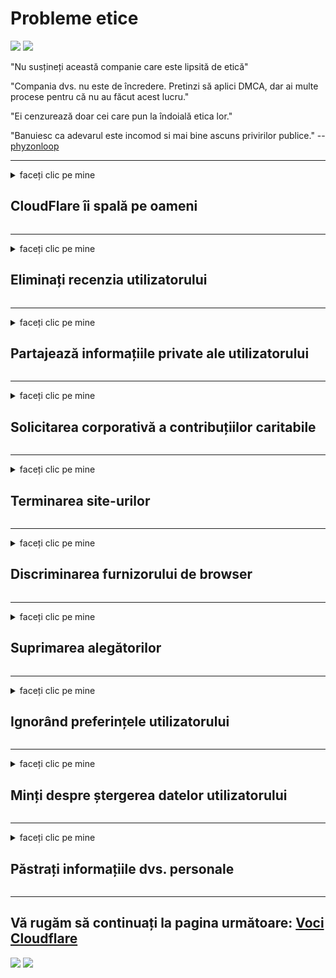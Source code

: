 # Probleme etice

![](https://codeberg.org/crimeflare/cloudflare-tor/media/branch/master/image/itsreallythatbad.jpg)
![](https://codeberg.org/crimeflare/cloudflare-tor/media/branch/master/image/telegram/c81238387627b4bfd3dcd60f56d41626.jpg)

"Nu susțineți această companie care este lipsită de etică"

"Compania dvs. nu este de încredere. Pretinzi să aplici DMCA, dar ai multe procese pentru că nu au făcut acest lucru."

"Ei cenzurează doar cei care pun la îndoială etica lor."

"Banuiesc ca adevarul este incomod si mai bine ascuns privirilor publice."  -- [phyzonloop](https://twitter.com/phyzonloop)


---


<details>
<summary>faceți clic pe mine

## CloudFlare îi spală pe oameni
</summary>


Cloudflare trimite e-mailuri spam către utilizatorii non-Cloudflare.

- Trimiteți e-mailuri doar abonaților care au optat
- Când utilizatorul spune „oprește-te”, apoi oprește trimiterea de e-mailuri

Este atat de simplu. Dar Cloudflare nu-i pasă.
Cloudflare a spus că folosirea serviciului lor poate opri toți spammerii sau atacatorii.
Cum putem opri Cloudflare fără a activa Cloudflare?


| 🖼 | 🖼 |
| --- | --- |
| ![](https://codeberg.org/crimeflare/cloudflare-tor/media/branch/master/image/cfspam01.jpg) | ![](https://codeberg.org/crimeflare/cloudflare-tor/media/branch/master/image/cfspam03.jpg) |
| ![](https://codeberg.org/crimeflare/cloudflare-tor/media/branch/master/image/cfspam02.jpg) | ![](https://codeberg.org/crimeflare/cloudflare-tor/media/branch/master/image/cfspambrittany.jpg)<br>![](https://codeberg.org/crimeflare/cloudflare-tor/media/branch/master/image/cfspamtwtr.jpg) |

</details>

---

<details>
<summary>faceți clic pe mine

## Eliminați recenzia utilizatorului
</summary>


Recenzii negative ale cenzorului Cloudflare.
Dacă postați un mesaj anti-Cloudflare pe Twitter, aveți șansa de a primi o replică de la angajatul Cloudflare cu mesajul „Nu, nu este”.
Dacă postați o recenzie negativă pe orice site de recenzie, vor încerca să o cenzureze.


| 🖼 | 🖼 |
| --- | --- |
| ![](https://codeberg.org/crimeflare/cloudflare-tor/media/branch/master/image/cfcenrev_01.jpg)<br>![](https://codeberg.org/crimeflare/cloudflare-tor/media/branch/master/image/cfcenrev_02.jpg) | ![](https://codeberg.org/crimeflare/cloudflare-tor/media/branch/master/image/cfcenrev_03.jpg) |

</details>

---

<details>
<summary>faceți clic pe mine

## Partajează informațiile private ale utilizatorului
</summary>


Cloudflare are o problemă de hărțuire masivă.
Cloudflare împărtășește informații personale ale celor care se plâng de site-urile găzduite.
Uneori vă solicită să furnizați adevăratul dvs. ID.
Dacă nu doriți să vă hărțuiți, asaltați, trântiți sau ucigați, mai bine rămâneți departe de site-urile web cloudflared.


| 🖼 | 🖼 |
| --- | --- |
| ![](https://codeberg.org/crimeflare/cloudflare-tor/media/branch/master/image/cfdox_what.jpg) | ![](https://codeberg.org/crimeflare/cloudflare-tor/media/branch/master/image/cfdox_swat.jpg) |
| ![](https://codeberg.org/crimeflare/cloudflare-tor/media/branch/master/image/cfdox_kill.jpg) | ![](https://codeberg.org/crimeflare/cloudflare-tor/media/branch/master/image/cfdox_threat.jpg) |
| ![](https://codeberg.org/crimeflare/cloudflare-tor/media/branch/master/image/cfdox_dox.jpg) | ![](https://codeberg.org/crimeflare/cloudflare-tor/media/branch/master/image/cfdox_ex1.jpg)<br>![](https://codeberg.org/crimeflare/cloudflare-tor/media/branch/master/image/cfdox_ex2.jpg) |

</details>

---

<details>
<summary>faceți clic pe mine

## Solicitarea corporativă a contribuțiilor caritabile
</summary>


CloudFlare solicită contribuții caritabile.
Este destul de îngrozitor faptul că o corporație americană ar cere caritate alături de organizațiile non-profit care au cauze bune.
Dacă vă place să blocați oamenii sau să pierdeți timpul altor persoane, poate doriți să comandați câteva pizza pentru angajații Cloudflare.


![](https://codeberg.org/crimeflare/cloudflare-tor/media/branch/master/image/cfdonate.jpg)

</details>

---

<details>
<summary>faceți clic pe mine

## Terminarea site-urilor
</summary>


Ce vei face dacă site-ul tău coboară brusc?
Există rapoarte că Cloudflare șterge configurația utilizatorului sau oprește serviciul fără niciun avertisment, în tăcere.
Vă sugerăm să găsiți un furnizor mai bun.

![](https://codeberg.org/crimeflare/cloudflare-tor/media/branch/master/image/cftmnt.jpg)

</details>

---

<details>
<summary>faceți clic pe mine

## Discriminarea furnizorului de browser
</summary>


CloudFlare oferă un tratament preferențial celor care folosesc Firefox în timp ce oferă tratament ostil utilizatorilor non-Tor-Browser peste Tor.
Utilizatorii Tor care refuză în mod corect să execute javascript non-gratuit primesc și tratament ostil.
Această inegalitate de acces este un abuz de neutralitate a rețelei și un abuz de putere.

![](https://codeberg.org/crimeflare/cloudflare-tor/media/branch/master/image/browdifftbcx.gif)

- Stânga: Tor Browser, dreapta: Chrome. Aceeași adresă IP.

![](https://codeberg.org/crimeflare/cloudflare-tor/media/branch/master/image/browserdiff.jpg)

- Stânga: Tor Browser Javascript Dezactivat, Cookie Activat
- Dreapta: Chrome activat Javascript, Cookie dezactivat

![](https://codeberg.org/crimeflare/cloudflare-tor/media/branch/master/image/cfsiryoublocked.jpg)

- QuteBrowser (browser minor) fără Tor (IP Clearnet)

| ***Browser*** | ***Tratament de acces*** |
| --- | --- |
| Tor Browser (Javascript este activat) | accesul este permis |
| Firefox (Javascript este activat) | accesul degradat |
| Chromium (Javascript este activat) | accesul degradat |
| Chromium or Firefox (Javascript este dezactivat) | acces interzis |
| Chromium or Firefox (Cookie dezactivat) | acces interzis |
| QuteBrowser | acces interzis |
| lynx | acces interzis |
| w3m | acces interzis |
| wget | acces interzis |


De ce nu folosiți butonul Audio pentru a rezolva o provocare ușoară?

Da, există un buton audio, dar întotdeauna nu funcționează peste Tor.
Veți primi acest mesaj atunci când faceți clic pe acesta:

```
Încercați mai târziu
Calculatorul sau rețeaua dvs. poate trimite întrebări automate.
Pentru a ne proteja utilizatorii, nu putem prelucra cererea dvs. chiar acum.
Pentru mai multe detalii, vizitați pagina noastră de ajutor
```

</details>

---

<details>
<summary>faceți clic pe mine

## Suprimarea alegătorilor
</summary>


Alegătorii din statele americane se înregistrează pentru a vota în cele din urmă pe site-ul secretarului de stat în statul de reședință.
Birourile de secretariat de stat controlate de republicană se angajează în suprimarea alegătorilor prin procurarea site-ului secretarului de stat prin Cloudflare.
Tratamentul ostil al Cloudflare de către utilizatorii Tor, poziția sa MITM ca punct de supraveghere globalizat global și rolul său dăunător în general îi determină pe alegătorii potențiali să nu se înregistreze.
Liberalii, în special, tind să îmbrățișeze confidențialitatea.
Formularele de înregistrare ale alegătorilor colectează informații sensibile despre aplecarea politică a unui alegător, adresa fizică personală, numărul de securitate socială și data nașterii.
Majoritatea statelor fac doar un subset al informațiilor disponibile public, dar Cloudflare vede toate acele informații atunci când cineva se înregistrează pentru a vota.

Rețineți că înregistrarea pe hârtie nu ocolește Cloudflare, deoarece secretarul de stat lucrătorii personalului de introducere a datelor vor utiliza probabil site-ul web Cloudflare pentru a introduce datele.

| 🖼 | 🖼 |
| --- | --- |
| ![](https://codeberg.org/crimeflare/cloudflare-tor/media/branch/master/image/cfvotm_01.jpg) | ![](https://codeberg.org/crimeflare/cloudflare-tor/media/branch/master/image/cfvotm_02.jpg) |

- Change.org este un site celebru pentru adunarea voturilor și luarea de măsuri.
“oamenii de pretutindeni încep campanii, mobilizează suporterii și lucrează cu factorii de decizie pentru a crea soluții.”
Din păcate, mulți oameni nu pot vedea deloc schimbarea.org din cauza filtrului agresiv al Cloudflare.
Acestea sunt blocate de la semnarea petiției, excludându-le astfel dintr-un proces democratic.
Utilizarea altor platforme non-cloudflared, cum ar fi OpenPetition, ajută la remedierea problemei.

| 🖼 | 🖼 |
| --- | --- |
| ![](https://codeberg.org/crimeflare/cloudflare-tor/media/branch/master/image/changeorgasn.jpg) | ![](https://codeberg.org/crimeflare/cloudflare-tor/media/branch/master/image/changeorgtor.jpg) |

- „Proiectul atenian” al Cloudflare oferă protecție gratuită la nivel de întreprindere pentru site-urile electorale locale și de stat.
Ei au spus că „reprezentanții lor pot accesa informațiile electorale și înregistrarea alegătorilor”, dar aceasta este o minciună, deoarece mulți oameni pur și simplu nu pot răsfoi site-ul deloc.

</details>

---

<details>
<summary>faceți clic pe mine

## Ignorând preferințele utilizatorului
</summary>


Dacă renunțați la ceva, vă așteptați să nu primiți niciun e-mail în acest sens.
Cloudflare ignoră preferințele utilizatorului și distribuie date cu corporații terțe fără acordul clientului.
Dacă folosești planul lor gratuit, uneori îți trimit un e-mail care îți cere să cumperi abonament lunar.

![](https://codeberg.org/crimeflare/cloudflare-tor/media/branch/master/image/cfviopl_tp.jpg)

</details>

---

<details>
<summary>faceți clic pe mine

## Minți despre ștergerea datelor utilizatorului
</summary>


Conform acestui ex-cloudflare blog-ul clientului, Cloudflare se minte cu privire la ștergerea conturilor.
În zilele noastre, multe companii vă păstrează datele după ce ați închis sau ați eliminat contul.
Majoritatea companiilor bune menționează acest lucru în politica lor de confidențialitate.
Cloudflare? Nu.

```
2019-08-05 CloudFlare mi-a trimis confirmarea că mi-au eliminat contul.
2019-10-02 Am primit un e-mail de la CloudFlare „pentru că sunt client”
```

Cloudflare nu știa despre cuvântul „elimina”.
Dacă este cu adevărat eliminat, de ce acest fost client a primit un e-mail?
El a mai menționat că politica de confidențialitate a Cloudflare nu menționează acest lucru.

```
Noua lor politică de confidențialitate nu menționează păstrarea datelor timp de un an.
```

![](https://codeberg.org/crimeflare/cloudflare-tor/media/branch/master/image/cfviopl_notdel.jpg)

Cum poți avea încredere în Cloudflare dacă politica lor de confidențialitate este o LIE?

</details>

---

<details>
<summary>faceți clic pe mine

## Păstrați informațiile dvs. personale
</summary>


Ștergerea contului Cloudflare este la un nivel dificil.

```
Trimiteți un bilet de asistență folosind categoria „Cont”,
și solicitați ștergerea contului în corpul mesajului.
Nu trebuie să aveți domenii sau cărți de credit atașate contului dvs. înainte de a solicita ștergerea.
```

Vei primi acest e-mail de confirmare.

![](https://codeberg.org/crimeflare/cloudflare-tor/media/branch/master/image/cf_deleteandkeep.jpg)

„Am început să procesăm solicitarea dvs. de ștergere”, dar „Vom continua să stocăm informațiile dvs. personale”.

Puteți „avea încredere” în asta?

</details>

---

## Vă rugăm să continuați la pagina următoare:   [Voci Cloudflare](../PEOPLE.md)

![](https://codeberg.org/crimeflare/cloudflare-tor/media/branch/master/image/freemoldybread.jpg)
![](https://codeberg.org/crimeflare/cloudflare-tor/media/branch/master/image/cfisnotanoption.jpg)
